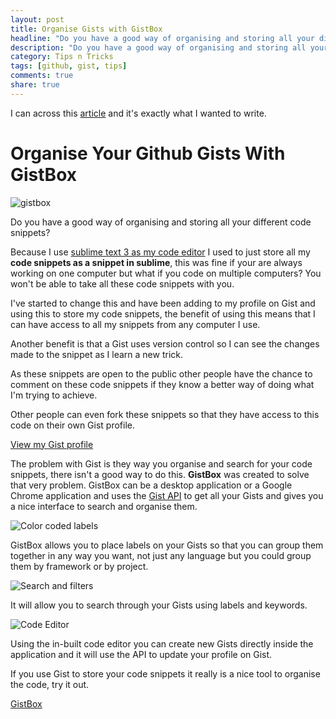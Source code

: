 ```yaml
---
layout: post
title: Organise Gists with GistBox
headline: "Do you have a good way of organising and storing all your different code snippets?"
description: "Do you have a good way of organising and storing all your different code snippets?"
category: Tips n Tricks
tags: [github, gist, tips]
comments: true
share: true
---
```

I can across this [article](http://www.paulund.co.uk/organise-gists-with-gistbox "Permalink to Organise Your Github Gists With GistBox") and it's exactly what I wanted to write.

# Organise Your Github Gists With GistBox

![gistbox][1]

Do you have a good way of organising and storing all your different code snippets?

Because I use [sublime text 3 as my code editor][2] I used to just store all my **code snippets as a snippet in sublime**, this was fine if your are always working on one computer but what if you code on multiple computers? You won't be able to take all these code snippets with you.

I've started to change this and have been adding to my profile on Gist and using this to store my code snippets, the benefit of using this means that I can have access to all my snippets from any computer I use.

Another benefit is that a Gist uses version control so I can see the changes made to the snippet as I learn a new trick.

As these snippets are open to the public other people have the chance to comment on these code snippets if they know a better way of doing what I'm trying to achieve.

Other people can even fork these snippets so that they have access to this code on their own Gist profile.

[View my Gist profile][3]

The problem with Gist is they way you organise and search for your code snippets, there isn't a good way to do this. **GistBox** was created to solve that very problem. GistBox can be a desktop application or a Google Chrome application and uses the [Gist API][4] to get all your Gists and gives you a nice interface to search and organise them.

![Color coded labels][5]

GistBox allows you to place labels on your Gists so that you can group them together in any way you want, not just any language but you could group them by framework or by project.

![Search and filters][6]

It will allow you to search through your Gists using labels and keywords.

![Code Editor][7]

Using the in-built code editor you can create new Gists directly inside the application and it will use the API to update your profile on Gist.

If you use Gist to store your code snippets it really is a nice tool to organise the code, try it out.

[GistBox][8]

[1]: http://www.paulund.co.uk/wp-content/uploads/2013/07/gistbox-590x407.png
[2]: http://www.paulund.co.uk/web-development-with-sublime-text-2 "Web Development With Sublime Text 2"
[3]: https://gist.github.com/paulund
[4]: http://www.paulund.co.uk/embed-github-gists-shortcode "Create A Embed Github Gists Shortcode"
[5]: http://www.paulund.co.uk/wp-content/uploads/2013/07/color_coded_labels.png
[6]: http://www.paulund.co.uk/wp-content/uploads/2013/07/search_and_filters.png
[7]: http://www.paulund.co.uk/wp-content/uploads/2013/07/feature_rich_code_editor.png
[8]: http://www.gistboxapp.com/
